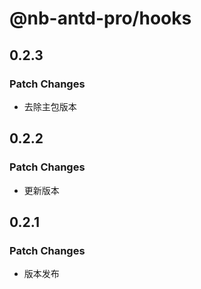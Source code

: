 # @nb-antd-pro/hooks

## 0.2.3

### Patch Changes

- 去除主包版本

## 0.2.2

### Patch Changes

- 更新版本

## 0.2.1

### Patch Changes

- 版本发布
